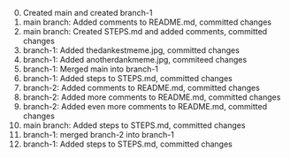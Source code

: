 0. Created main and created branch-1
1. main branch: Added comments to README.md, committed changes
2. main branch: Created STEPS.md and added comments, committed changes
3. branch-1: Added thedankestmeme.jpg, committed changes
4. branch-1: Added anotherdankmeme.jpg, commiteed changes
5. branch-1: Merged main into branch-1
6. branch-1: Added steps to STEPS.md, committed changes
7. branch-2: Added comments to README.md, committed changes
8. branch-2: Added more comments to README.md, committed changes
9. branch-2: Added even more comments to README.md, committed changes
10. main branch: Added steps to STEPS.md, committed changes
11. branch-1: merged branch-2 into branch-1
12. branch-1: Added steps to STEPS.md, committed changes
